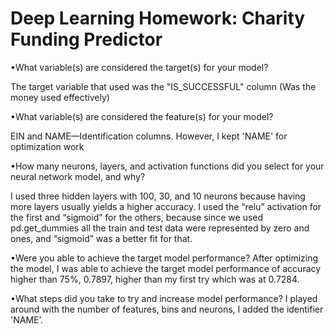 # Deep Learning Homework: Charity Funding Predictor
•What variable(s) are considered the target(s) for your model?

The target variable that used was the "IS_SUCCESSFUL" column (Was the money used effectively)


•What variable(s) are considered the feature(s) for your model?

EIN and NAME—Identification columns.
However, I kept 'NAME' for optimization work



•How many neurons, layers, and activation functions did you select for your neural network model, and why?

I used three hidden layers with 100, 30, and 10 neurons because having more layers usually yields a higher accuracy. I used the “relu” activation for the first and “sigmoid” for the others, because since we used pd.get_dummies all the train and test data were represented by zero and ones, and “sigmoid” was a better fit for that.


•Were you able to achieve the target model performance?
After optimizing the model, I was able to achieve the target model performance of accuracy higher than 75%, 0.7897, higher than my first try which was at 0.7284.


•What steps did you take to try and increase model performance?
I played around with the number of features, bins and neurons, I added the identifier 'NAME’.
